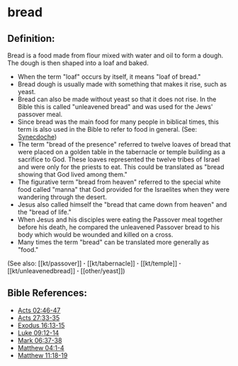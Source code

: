 # bread #

## Definition: ##

Bread is a food made from flour mixed with water and oil to form a dough. The dough is then shaped into a loaf and baked.

* When the term "loaf" occurs by itself, it means "loaf of bread."
* Bread dough is usually made with something that makes it rise, such as yeast.
* Bread can also be made without yeast so that it does not rise. In the Bible this is called "unleavened bread" and was used for the Jews' passover meal.
* Since bread was the main food for many people in biblical times, this term is also used in the Bible to refer to food in general. (See: [Synecdoche](en/ta-vol1/translate/man/figs-synecdoche))
* The term "bread of the presence" referred to twelve loaves of bread that were placed on a golden table in the tabernacle or temple building as a sacrifice to God. These loaves represented the twelve tribes of Israel and were only for the priests to eat. This could be translated as "bread showing that God lived among them." 
* The figurative term "bread from heaven" referred to the special white food called "manna" that God provided for the Israelites when they were wandering through the desert.
* Jesus also called himself the "bread that came down from heaven" and the "bread of life."
* When Jesus and his disciples were eating the Passover meal together before his death, he compared the unleavened Passover bread to his body which would be wounded and killed on a cross.
* Many times the term "bread" can be translated more generally as "food."

(See also: [[kt/passover]] **·** [[kt/tabernacle]] **·** [[kt/temple]] **·** [[kt/unleavenedbread]] **·** [[other/yeast]]) 

## Bible References: ##

* [Acts 02:46-47](en/tn/act/help/02/46)
* [Acts 27:33-35](en/tn/act/help/27/33)
* [Exodus 16:13-15](en/tn/exo/help/16/13)
* [Luke 09:12-14](en/tn/luk/help/09/12)
* [Mark 06:37-38](en/tn/mrk/help/06/37)
* [Matthew 04:1-4](en/tn/mat/help/04/01)
* [Matthew 11:18-19](en/tn/mat/help/11/18)